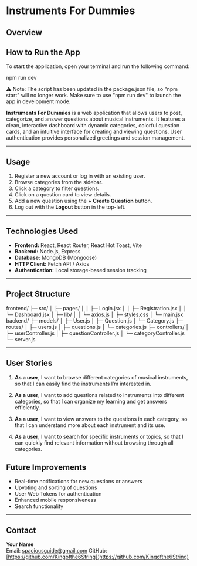 # Instruments For Dummies

## Overview

## How to Run the App

To start the application, open your terminal and run the following command:

npm run dev

⚠️ Note: The script has been updated in the package.json file, so "npm start" will no longer work. Make sure to use "npm run dev" to launch the app in development mode.

**Instruments For Dummies** is a web application that allows users to post, categorize, and answer questions about musical instruments. It features a clean, interactive dashboard with dynamic categories, colorful question cards, and an intuitive interface for creating and viewing questions. User authentication provides personalized greetings and session management.

---

## Usage

1. Register a new account or log in with an existing user.
2. Browse categories from the sidebar.
3. Click a category to filter questions.
4. Click on a question card to view details.
5. Add a new question using the **+ Create Question** button.
6. Log out with the **Logout** button in the top-left.

---

## Technologies Used

- **Frontend:** React, React Router, React Hot Toast, Vite
- **Backend:** Node.js, Express
- **Database:** MongoDB (Mongoose)
- **HTTP Client:** Fetch API / Axios
- **Authentication:** Local storage-based session tracking

---

## Project Structure

frontend/
├─ src/
│ ├─ pages/
│ │ ├─ Login.jsx
│ │ ├─ Registration.jsx
│ │ └─ Dashboard.jsx
│ ├─ lib/
│ │ └─ axios.js
│ ├─ styles.css
│ └─ main.jsx
backend/
├─ models/
│ ├─ User.js
│ ├─ Question.js
│ └─ Category.js
├─ routes/
│ ├─ users.js
│ ├─ questions.js
│ └─ categories.js
├─ controllers/
│ ├─ userController.js
│ ├─ questionController.js
│ └─ categoryController.js
└─ server.js

---

## User Stories

1. **As a user**, I want to browse different categories of musical instruments, so that I can easily find the instruments I’m interested in.

2. **As a user**, I want to add questions related to instruments into different categories, so that I can organize my learning and get answers efficiently.

3. **As a user**, I want to view answers to the questions in each category, so that I can understand more about each instrument and its use.

4. **As a user**, I want to search for specific instruments or topics, so that I can quickly find relevant information without browsing through all categories.

## Future Improvements

- Real-time notifications for new questions or answers
- Upvoting and sorting of questions
- User Web Tokens for authentication
- Enhanced mobile responsiveness
- Search functionality

---

## Contact

**Your Name**  
Email: spaciousguide@gmail.com
GitHub: [https://github.com/Kingofthe6String](https://github.com/Kingofthe6String)
